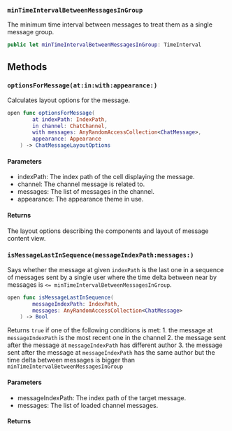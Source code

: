 
### `minTimeIntervalBetweenMessagesInGroup`

The minimum time interval between messages to treat them as a single message group.

``` swift
public let minTimeIntervalBetweenMessagesInGroup: TimeInterval
```

## Methods

### `optionsForMessage(at:in:with:appearance:)`

Calculates layout options for the message.

``` swift
open func optionsForMessage(
        at indexPath: IndexPath,
        in channel: ChatChannel,
        with messages: AnyRandomAccessCollection<ChatMessage>,
        appearance: Appearance
    ) -> ChatMessageLayoutOptions 
```

#### Parameters

  - indexPath: The index path of the cell displaying the message.
  - channel: The channel message is related to.
  - messages: The list of messages in the channel.
  - appearance: The appearance theme in use.

#### Returns

The layout options describing the components and layout of message content view.

### `isMessageLastInSequence(messageIndexPath:messages:)`

Says whether the message at given `indexPath` is the last one in a sequence of messages
sent by a single user where the time delta between near by messages
is `<= minTimeIntervalBetweenMessagesInGroup`.

``` swift
open func isMessageLastInSequence(
        messageIndexPath: IndexPath,
        messages: AnyRandomAccessCollection<ChatMessage>
    ) -> Bool 
```

Returns `true` if one of the following conditions is met:
1\. the message at `messageIndexPath` is the most recent one in the channel
2\. the message sent after the message at `messageIndexPath` has different author
3\. the message sent after the message at `messageIndexPath` has the same author but the
time delta between messages is bigger than `minTimeIntervalBetweenMessagesInGroup`

#### Parameters

  - messageIndexPath: The index path of the target message.
  - messages: The list of loaded channel messages.

#### Returns


